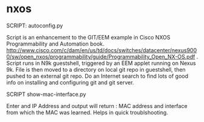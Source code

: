 # nxos

SCRIPT: autoconfig.py

Script is an enhancement to the GIT/EEM example in Cisco NXOS Programmability and Automation book.
http://www.cisco.com/c/dam/en/us/td/docs/switches/datacenter/nexus9000/sw/open_nxos/programmability/guide/Programmability_Open_NX-OS.pdf . Script runs in N9k guestshell, triggered by an EEM applet running on Nexus 9k. File is then moved to a directory on local git repo in guestshell, then pushed to an external git repo. Do an Internet search to find lots of good info on installing and configuring git and git server.

SCRIPT show-mac-interface.py

Enter and IP Address and output will return : MAC address and interface from which the MAC was learned. Helps in quick troublshooting.



